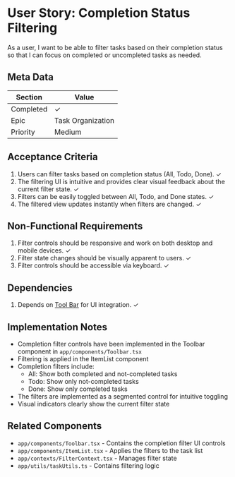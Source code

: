 # User Story: Completion Status Filtering

As a user, I want to be able to filter tasks based on their completion status so that I can focus on completed or uncompleted tasks as needed.

## Meta Data
| Section | Value |
| ------- | ----- |
| Completed | ✓ |
| Epic | Task Organization |
| Priority | Medium |

## Acceptance Criteria

1. Users can filter tasks based on completion status (All, Todo, Done). ✓
2. The filtering UI is intuitive and provides clear visual feedback about the current filter state. ✓
3. Filters can be easily toggled between All, Todo, and Done states. ✓
4. The filtered view updates instantly when filters are changed. ✓

## Non-Functional Requirements

1. Filter controls should be responsive and work on both desktop and mobile devices. ✓
2. Filter state changes should be visually apparent to users. ✓
3. Filter controls should be accessible via keyboard. ✓

## Dependencies

1. Depends on [Tool Bar](tool-bar.md) for UI integration. ✓

## Implementation Notes

- Completion filter controls have been implemented in the Toolbar component in `app/components/Toolbar.tsx`
- Filtering is applied in the ItemList component
- Completion filters include:
  - All: Show both completed and not-completed tasks
  - Todo: Show only not-completed tasks
  - Done: Show only completed tasks
- The filters are implemented as a segmented control for intuitive toggling
- Visual indicators clearly show the current filter state

## Related Components

- `app/components/Toolbar.tsx` - Contains the completion filter UI controls
- `app/components/ItemList.tsx` - Applies the filters to the task list
- `app/contexts/FilterContext.tsx` - Manages filter state
- `app/utils/taskUtils.ts` - Contains filtering logic 